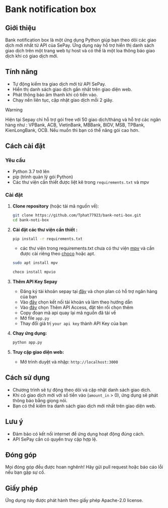 # Bank notification box

## Giới thiệu
Bank notification box là một ứng dụng Python giúp bạn theo dõi các giao dịch mới nhất từ API của SePay. Ứng dụng này hỗ trợ hiển thị danh sách giao dịch trên một trang web tự host và có thể là một loa thông báo giao dịch khi có giao dịch mới.

## Tính năng
- Tự động kiểm tra giao dịch mới từ API SePay.
- Hiển thị danh sách giao dịch gần nhất trên giao diện web.
- Phát thông báo âm thanh khi có tiền vào.
- Chạy nền liên tục, cập nhật giao dịch mỗi 2 giây.

> [!WARNING]
> Hiện tại Sepay chỉ hỗ trợ gói free với 50 giao dịch/tháng và hỗ trợ các ngân hàng như : VPBank, ACB, VietinBank, MBBank, BIDV, MSB, TPBank, KienLongBank, OCB. Nếu muốn thì bạn có thể nâng gói cao hơn.

## Cách cài đặt
### Yêu cầu
- Python 3.7 trở lên
- pip (trình quản lý gói Python)
- Các thư viện cần thiết được liệt kê trong `requirements.txt` và mpv

### Cài đặt
1. **Clone repository** (hoặc tải mã nguồn về):
   ```bash
   git clone https://github.com/Tphat77923/bank-noti-box.git
   cd bank-noti-box
   ```

2. **Cài đặt các thư viện cần thiết :**


   ```bash
   pip install -r requirements.txt
   ```
   + các thư viện trong requirements.txt chưa có thư viện [mpv](https://mpv.io/installation/) và cần được cài riêng theo [choco](https://www.liquidweb.com/blog/how-to-install-chocolatey-on-windows/) hoặc apt.
   ```bash
   sudo apt install mpv
   ```
   ```bash
   choco install mpvio
   ```
4. **Thêm API Key Sepay**
   - Đăng ký tài khoản sepay tại [đây](https://sepay.vn/) và chọn plan có hỗ trợ ngân hàng của bạn
   - Vào [đây](https://my.sepay.vn/bankaccount) chọn kết nối tài khoản và làm theo hướng dẫn
   - Vào [đây](https://my.sepay.vn/companyapi) chọn Thêm API Access, đặt tên rồi chọn thêm
   - Copy đoạn mã api quay lại mã nguồn đã tải về
   - Mở file `app.py`
   - Thay đổi giá trị `your api key` thành API Key của bạn

5. **Chạy ứng dụng:**
   ```bash
   python app.py
   ```

6. **Truy cập giao diện web:**
   - Mở trình duyệt và nhập: `http://localhost:3000`

## Cách sử dụng
- Chương trình sẽ tự động theo dõi và cập nhật danh sách giao dịch.
- Khi có giao dịch mới với số tiền vào (`amount_in` > 0), ứng dụng sẽ phát thông báo bằng giọng nói.
- Bạn có thể kiểm tra danh sách giao dịch mới nhất trên giao diện web.

## Lưu ý
- Đảm bảo có kết nối internet để ứng dụng hoạt động đúng cách.
- API SePay cần có quyền truy cập hợp lệ.

## Đóng góp
Mọi đóng góp đều được hoan nghênh! Hãy gửi pull request hoặc báo cáo lỗi nếu bạn gặp sự cố.

## Giấy phép
Ứng dụng này được phát hành theo giấy phép Apache-2.0 license.
